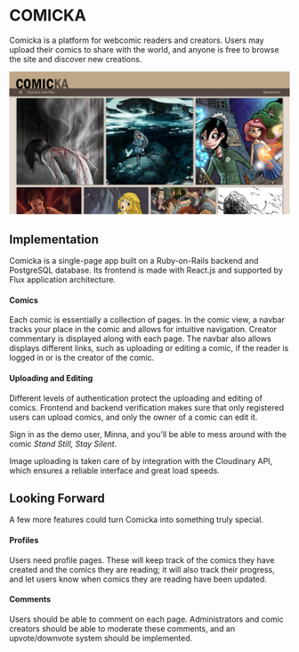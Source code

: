 # COMICKA

Comicka is a platform for webcomic readers and creators. Users may upload their
comics to share with the world, and anyone is free to browse the site and
discover new creations.

![splash_page](readme/comicka_splash.png)

## Implementation

Comicka is a single-page app built on a Ruby-on-Rails backend and PostgreSQL
database. Its frontend is made with React.js and supported by Flux application
architecture.

#### Comics

Each comic is essentially a collection of pages. In the comic view, a navbar
tracks your place in the comic and allows for intuitive navigation. Creator
commentary is displayed along with each page. The navbar also allows displays
different links, such as uploading or editing a comic, if the reader is logged
in or is the creator of the comic.

#### Uploading and Editing

Different levels of authentication protect the uploading and editing of comics.
Frontend and backend verification makes sure that only registered users can
upload comics, and only the owner of a comic can edit it.

Sign in as the demo user, Minna, and you'll be able to mess around with the
comic _Stand Still, Stay Silent_.

Image uploading is taken care of by integration with the Cloudinary API, which
ensures a reliable interface and great load speeds.

## Looking Forward

A few more features could turn Comicka into something truly special.

#### Profiles

Users need profile pages. These will keep track of the comics they have created
and the comics they are reading; it will also track their progress, and let
users know when comics they are reading have been updated.

#### Comments

Users should be able to comment on each page. Administrators and comic creators
should be able to moderate these comments, and an upvote/downvote system should
be implemented.
